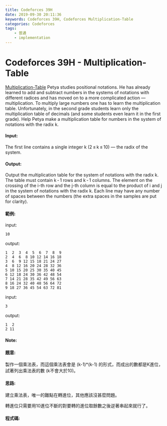 ```yaml
---
title: Codeforces 39H
date: 2019-09-30 20:11:36
keywords: Codeforces 39H, Codeforces Multiplication-Table
categories: Codeforces
tags:
    - 普通
    - implementation
---
```

# Codeforces 39H - Multiplication-Table
[Multiplication-Table](https://codeforces.com/problemset/problem/39/H)
Petya studies positional notations. He has already learned to add and subtract numbers in the systems of notations with different radices and has moved on to a more complicated action — multiplication. To multiply large numbers one has to learn the multiplication table. Unfortunately, in the second grade students learn only the multiplication table of decimals (and some students even learn it in the first grade). Help Petya make a multiplication table for numbers in the system of notations with the radix k.
<!-- more -->
#### Input:
The first line contains a single integer k (2 ≤ k ≤ 10) — the radix of the system.
#### Output:
Output the multiplication table for the system of notations with the radix k. The table must contain k - 1 rows and k - 1 columns. The element on the crossing of the i-th row and the j-th column is equal to the product of i and j in the system of notations with the radix k. Each line may have any number of spaces between the numbers (the extra spaces in the samples are put for clarity).
#### 範例:
input:
```
10
```
output:
```
1  2  3  4  5  6  7  8  9
2  4  6  8 10 12 14 16 18
3  6  9 12 15 18 21 24 27
4  8 12 16 20 24 28 32 36
5 10 15 20 25 30 35 40 45
6 12 18 24 30 36 42 48 54
7 14 21 28 35 42 49 56 63
8 16 24 32 40 48 56 64 72
9 18 27 36 45 54 63 72 81
```
input:
```
3
```
output:
```
1  2
2 11
```
#### Note:

#### 題意:
製作一個乘法表，而這個乘法表會是 (k-1)*(k-1) 的形式，而成出的數都是K進位，試著列出乘法表的數 (k不會大於10)。

#### 思路:
建立乘法表，唯一的難點在轉進位，其他應該沒甚麼問題。

轉進位只需要用10進位不斷的對要轉的進位取餘數之後逆著串起來就行了。

#### 程式碼:
<script src="https://gist.github.com/Daviswww/f1cf5795fd72cf54ac86b3643bcccc45.js"></script>

